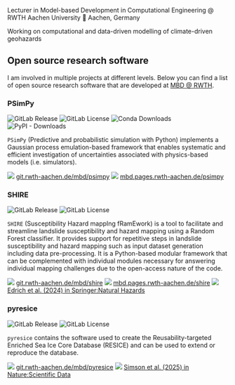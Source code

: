 Lecturer in Model-based Development in Computational Engineering @ RWTH Aachen University
📍 Aachen, Germany

Working on computational and data-driven modelling of climate-driven geohazards

## Open source research software

I am involved in multiple projects at different levels. Below you can find a list of open source research software that are developed at [MBD @ RWTH](https://www.github.com/mbd-rwth).

### PSimPy

![GitLab Release](https://img.shields.io/gitlab/v/release/92563?gitlab_url=https%3A%2F%2Fgit.rwth-aachen.de%2F)
![GitLab License](https://img.shields.io/gitlab/v/license/92563?gitlab_url=https%3A%2F%2Fgit.rwth-aachen.de)
![Conda Downloads](https://img.shields.io/conda/d/conda-forge/psimpy)
![PyPI - Downloads](https://img.shields.io/pypi/dm/psimpy?label=PyPI%20|%20downloads)

`PSimPy` (Predictive and probabilistic simulation with Python) implements a Gaussian process emulation-based framework that enables systematic and efficient investigation of uncertainties associated with physics-based models (i.e. simulators).

![](https://icons.getbootstrap.com/assets/icons/gitlab.svg) [git.rwth-aachen.de/mbd/psimpy](https://git.rwth-aachen.de/mbd/psimpy)
![](https://icons.getbootstrap.com/assets/icons/book.svg) [mbd.pages.rwth-aachen.de/psimpy](https://mbd.pages.rwth-aachen.de/psimpy/)

### SHIRE

![GitLab Release](https://img.shields.io/gitlab/v/release/109373?gitlab_url=https%3A%2F%2Fgit.rwth-aachen.de)
![GitLab License](https://img.shields.io/gitlab/v/license/109373?gitlab_url=https%3A%2F%2Fgit.rwth-aachen.de)

`SHIRE` (Susceptibility Hazard mappIng fRamEwork) is a tool to facilitate and streamline landslide susceptibility and hazard mapping using a Random Forest classifier. It provides support for repetitive steps in landslide susceptibility and hazard mapping such as input dataset generation including data pre-processing.
It is a Python-based modular framework that can be complemented with individual modules necessary for answering individual mapping challenges due to the open-access nature of the code.

![](https://icons.getbootstrap.com/assets/icons/gitlab.svg) [git.rwth-aachen.de/mbd/shire](https://git.rwth-aachen.de/mbd/shire)
![](https://icons.getbootstrap.com/assets/icons/book.svg) [mbd.pages.rwth-aachen.de/shire](https://mbd.pages.rwth-aachen.de/shire/)
![](https://icons.getbootstrap.com/assets/icons/journal-richtext.svg) [Edrich et al. (2024) in Springer:Natural Hazards](https://doi.org/10.1007/s11069-024-06563-8)


### pyresice

![GitLab Release](https://img.shields.io/gitlab/v/release/96841?gitlab_url=https%3A%2F%2Fgit.rwth-aachen.de)
![GitLab License](https://img.shields.io/gitlab/v/license/96841?gitlab_url=https%3A%2F%2Fgit.rwth-aachen.de)

`pyresice` contains the software used to create the Reusability-targeted Enriched Sea Ice Core Database (RESICE) and can be used to extend or reproduce the database.

![](https://icons.getbootstrap.com/assets/icons/gitlab.svg) [git.rwth-aachen.de/mbd/pyresice](https://git.rwth-aachen.de/mbd/pyresice)
![](https://icons.getbootstrap.com/assets/icons/journal-richtext.svg) [Simson et al. (2025) in Nature:Scientific Data](https://doi.org/10.1038/s41597-025-04665-x)
